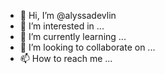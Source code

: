 - 👋 Hi, I’m @alyssadevlin
- 👀 I’m interested in ...
- 🌱 I’m currently learning ...
- 💞️ I’m looking to collaborate on ...
- 📫 How to reach me ...

<!---
alyssadevlin/alyssadevlin is a ✨ special ✨ repository because its `README.md` (this file) appears on your GitHub profile.
You can click the Preview link to take a look at your changes.
--->
